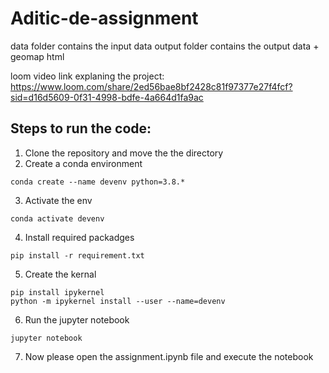 # Aditic-de-assignment

data folder contains the input data
output folder contains the output data + geomap html

loom video link explaning the project: https://www.loom.com/share/2ed56bae8bf2428c81f97377e27f4fcf?sid=d16d5609-0f31-4998-bdfe-4a664d1fa9ac

## Steps to run the code:
1. Clone the repository and move the the directory
2. Create a conda environment

```
conda create --name devenv python=3.8.*
```

3. Activate the env

```
conda activate devenv
```

4. Install required packadges

```
pip install -r requirement.txt
```

5. Create the kernal

```
pip install ipykernel
python -m ipykernel install --user --name=devenv
```

6. Run the jupyter notebook
```
jupyter notebook
```

7. Now please open the assignment.ipynb file and execute the notebook